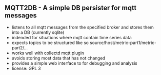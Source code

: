 ## MQTT2DB - A simple DB persister for mqtt messages


* listens to all mqtt messages from the specified broker and stores them
  into a DB (currently sqlite)
* indended for situations where mqtt contain time series data
* expects topics to be structured like so source/host/metric-part1/metric-part2/...
* works well with collectd mqtt plugin
* avoids storing most data that has not changed
* provides a simple web interface to for debugging and analysis
* license: GPL 3



